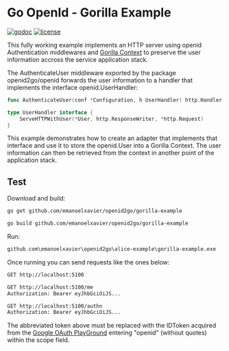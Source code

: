 Go OpenId - Gorilla Example
===========
[![godoc](http://img.shields.io/badge/godoc-reference-blue.svg?style=flat)](https://godoc.org/github.com/emanoelxavier/openid2go/openid)
[![license](http://img.shields.io/badge/license-MIT-yellowgreen.svg?style=flat)](https://raw.githubusercontent.com/emanoelxavier/openid2go/master/gorilla-example/LICENSE)

This fully working example implements an HTTP server using openid Authentication middlewares and [Gorilla Context](http://www.gorillatoolkit.org/pkg/context) to preserve the user information accross the service application stack.


The AuthenticateUser middleware exported by the package openid2go/openid forwards the user information to a handler that implements the interface openid.UserHandler:


```go
func AuthenticateUser(conf *Configuration, h UserHandler) http.Handler
```

```go
type UserHandler interface {
	ServeHTTPWithUser(*User, http.ResponseWriter, *http.Request)
}
```

This example demonstrates how to create an adapter that implements that interface and use it to store the openid.User into a Gorilla Context. The user information can then be retrieved from the context in another point of the application stack.

## Test

Download and build:
```sh
go get github.com/emanoelxavier/openid2go/gorilla-example
```
```sh
go build github.com/emanoelxavier/openid2go/gorilla-example
```

Run:
```sh
github.com\emanoelxavier\openid2go\alice-example\gorilla-example.exe
```

Once running you can send requests like the ones below:
```sh
GET http://localhost:5100
```
```sh
GET http://localhost:5100/me
Authorization: Bearer eyJhbGciOiJS...
````
```sh
GET http://localhost:5100/authn
Authorization: Bearer eyJhbGciOiJS...
```
The abbreviated token above must be replaced with the IDToken acquired from the [Google OAuth PlayGround](https://developers.google.com/oauthplayground) entering "openid" (without quotes) within the scope field.
